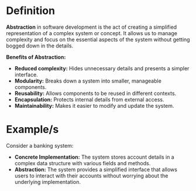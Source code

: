# Definition

**Abstraction** in software development is the act of creating a simplified representation of a complex system or concept. It allows us to manage complexity and focus on the essential aspects of the system without getting bogged down in the details.

**Benefits of Abstraction:**

- **Reduced complexity:** Hides unnecessary details and presents a simpler interface.
- **Modularity:** Breaks down a system into smaller, manageable components.
- **Reusability:** Allows components to be reused in different contexts.
- **Encapsulation:** Protects internal details from external access.
- **Maintainability:** Makes it easier to modify and update the system.
# Example/s

Consider a banking system:

- **Concrete Implementation:** The system stores account details in a complex data structure with various fields and methods.
- **Abstraction:** The system provides a simplified interface that allows users to interact with their accounts without worrying about the underlying implementation.